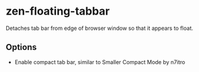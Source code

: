 # zen-floating-tabbar
Detaches tab bar from edge of browser window so that it appears to float. 

## Options
- Enable compact tab bar, similar to Smaller Compact Mode by n7itro

